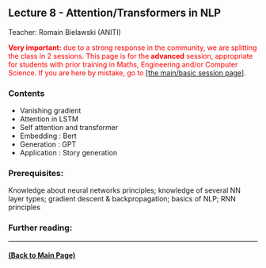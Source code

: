 ## Lecture 8 - Attention/Transformers in NLP
Teacher: Romain Bielawski (ANITI)


<div style="color: red"><span style="font-weight: bold">Very important:</span> due to a strong response in the community, we are splitting the class in 2 sessions. This page is for the <span style="font-weight: bold">advanced</span> session, appropriate for students with prior training in Maths, Engineering and/or Computer Science. If you are here by mistake, go to <a href="https://rufinv.github.io/Intro2AI-class/">[the main/basic session page]</a>. </div>


### Contents

* Vanishing gradient
* Attention in LSTM
* Self attention and transformer
* Embedding : Bert
* Generation : GPT
* Application : Story generation


### Prerequisites:
Knowledge about neural networks principles; knowledge of several NN layer types; gradient descent & backpropagation; basics of NLP; RNN principles


### Further reading:

---
#### [(Back to Main Page)](../index.md)
